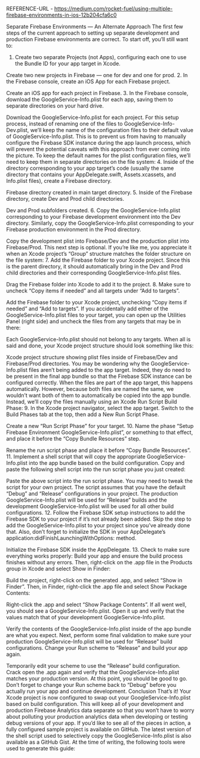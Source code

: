 REFERENCE-URL - https://medium.com/rocket-fuel/using-multiple-firebase-environments-in-ios-12b204cfa6c0

Separate Firebase Environments — An Alternate Approach
The first few steps of the current approach to setting up separate development and production Firebase environments are correct. To start off, you’ll still want to:
1. Create two separate Projects (not Apps), configuring each one to use the Bundle ID for your app target in Xcode.

Create two new projects in Firebase — one for dev and one for prod.
2. In the Firebase console, create an iOS App for each Firebase project.

Create an iOS app for each project in Firebase.
3. In the Firebase console, download the GoogleService-Info.plist for each app, saving them to separate directories on your hard drive.

Download the GoogleService-Info.plist for each project.
For this setup process, instead of renaming one of the files to GoogleService-Info-Dev.plist, we’ll keep the name of the configuration files to their default value of GoogleService-Info.plist. This is to prevent us from having to manually configure the Firebase SDK instance during the app launch process, which will prevent the potential caveats with this approach from ever coming into the picture. To keep the default names for the plist configuration files, we’ll need to keep them in separate directories on the file system:
4. Inside of the directory corresponding to your app target’s code (usually the same directory that contains your AppDelegate.swift, Assets.xcassets, and Info.plist files), create a Firebase directory.

Firebase directory created in main target directory.
5. Inside of the Firebase directory, create Dev and Prod child directories.

Dev and Prod subfolders created.
6. Copy the GoogleService-Info.plist corresponding to your Firebase development environment into the Dev directory. Similarly, copy the GoogleService-Info.plist corresponding to your Firebase production environment in the Prod directory.

Copy the development plist into Firebase/Dev and the production plist into Firebase/Prod.
This next step is optional. If you’re like me, you appreciate it when an Xcode project’s “Group” structure matches the folder structure on the file system:
7. Add the Firebase folder to your Xcode project. Since this is the parent directory, it should automatically bring in the Dev and Prod child directories and their corresponding GoogleService-Info.plist files.

Drag the Firebase folder into Xcode to add it to the project.
8. Make sure to uncheck “Copy items if needed” and all targets under “Add to targets”.

Add the Firebase folder to your Xcode project, unchecking “Copy items if needed” and “Add to targets”.
If you accidentally add either of the GoogleService-Info.plist files to your target, you can open up the Utilities Panel (right side) and uncheck the files from any targets that may be in there:

Each GoogleService-Info.plist should not belong to any targets.
When all is said and done, your Xcode project structure should look something like this:

Xcode project structure showing plist files inside of Firebase/Dev and Firebase/Prod directories.
You may be wondering why the GoogleService-Info.plist files aren’t being added to the app target. Indeed, they do need to be present in the final app bundle so that the Firebase SDK instance can be configured correctly. When the files are part of the app target, this happens automatically. However, because both files are named the same, we wouldn’t want both of them to automatically be copied into the app bundle. Instead, we’ll copy the files manually using an Xcode Run Script Build Phase:
9. In the Xcode project navigator, select the app target. Switch to the Build Phases tab at the top, then add a New Run Script Phase.

Create a new “Run Script Phase” for your target.
10. Name the phase “Setup Firebase Environment GoogleService-Info.plist”, or something to that effect, and place it before the “Copy Bundle Resources” step.

Rename the run script phase and place it before “Copy Bundle Resources”.
11. Implement a shell script that will copy the appropriate GoogleService-Info.plist into the app bundle based on the build configuration. Copy and paste the following shell script into the run script phase you just created:


Paste the above script into the run script phase.
You may need to tweak the script for your own project. The script assumes that you have the default “Debug” and “Release” configurations in your project. The production GoogleService-Info.plist will be used for “Release” builds and the development GoogleService-Info.plist will be used for all other build configurations.
12. Follow the Firebase SDK setup instructions to add the Firebase SDK to your project if it’s not already been added. Skip the step to add the GoogleService-Info.plist to your project since you’ve already done that. Also, don’t forget to initialize the SDK in your AppDelegate’s application:didFinishLaunchingWithOptions: method.

Initialize the Firebase SDK inside the AppDelegate.
13. Check to make sure everything works properly:
Build your app and ensure the build process finishes without any errors. Then, right-click on the .app file in the Products group in Xcode and select Show in Finder:

Build the project, right-click on the generated .app, and select “Show in Finder”.
Then, in Finder, right-click the .app file and select Show Package Contents:

Right-click the .app and select “Show Package Contents”.
If all went well, you should see a GoogleService-Info.plist. Open it up and verify that the values match that of your development GoogleService-Info.plist.

Verify the contents of the GoogleService-Info.plist inside of the app bundle are what you expect.
Next, perform some final validation to make sure your production GoogleService-Info.plist will be used for “Release” build configurations. Change your Run scheme to “Release” and build your app again.

Temporarily edit your scheme to use the “Release” build configuration.
Crack open the .app again and verify that the GoogleService-Info.plist matches your production version. At this point, you should be good to go. Don’t forget to change your Run scheme back to “Debug” before you actually run your app and continue development.
Conclusion
That’s it! Your Xcode project is now configured to swap out your GoogleService-Info.plist based on build configuration. This will keep all of your development and production Firebase Analytics data separate so that you won’t have to worry about polluting your production analytics data when developing or testing debug versions of your app.
If you’d like to see all of the pieces in action, a fully configured sample project is available on GitHub. The latest version of the shell script used to selectively copy the GoogleService-Info.plist is also available as a GitHub Gist. At the time of writing, the following tools were used to generate this guide: